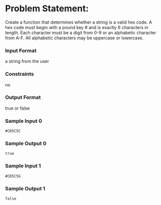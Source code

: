 # Problem Statement:

Create a function that determines whether a string is a valid hex code. A hex code must begin with a pound key # and is exactly 6 characters in length. Each character must be a digit from 0-9 or an alphabetic character from A-F. All alphabetic characters may be uppercase or lowercase.

### Input Format

a string from the user

### Constraints

no

### Output Format

true or false

### Sample Input 0
```
#CD5C5C
```
### Sample Output 0
```
true
```
### Sample Input 1
```
#CD5C5G
```
### Sample Output 1
```
false
```
